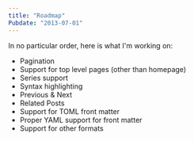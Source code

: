 ```yaml
---
title: "Roadmap"
Pubdate: "2013-07-01"
---
```


In no particular order, here is what I'm working on:

 * Pagination
 * Support for top level pages (other than homepage)
 * Series support
 * Syntax highlighting
 * Previous & Next
 * Related Posts
 * Support for TOML front matter
 * Proper YAML support for front matter
 * Support for other formats



